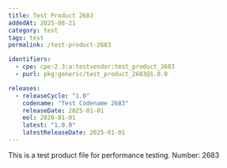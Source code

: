 ```yaml
---
title: Test Product 2683
addedAt: 2025-08-21
category: test
tags: test
permalink: /test-product-2683

identifiers:
  - cpe: cpe:2.3:a:testvendor:test_product_2683
  - purl: pkg:generic/test_product_2683@1.0.0

releases:
  - releaseCycle: "1.0"
    codename: "Test Codename 2683"
    releaseDate: 2025-01-01
    eol: 2026-01-01
    latest: "1.0.0"
    latestReleaseDate: 2025-01-01
---
```


This is a test product file for performance testing. Number: 2683
